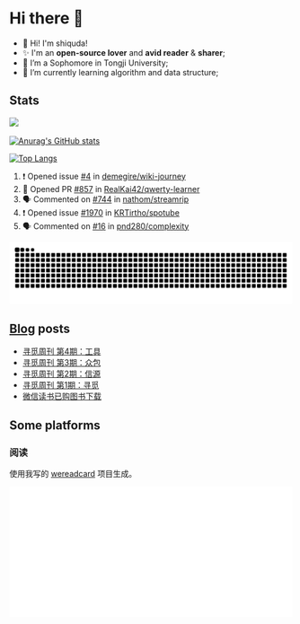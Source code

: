 # Hi there 👋

- 👋 Hi! I'm shiquda!
- ✨ I'm an **open-source lover** and **avid reader** & **sharer**;
- 📖 I’m a Sophomore in Tongji University;
- 🌱 I’m currently learning algorithm and data structure;

## Stats

![](https://komarev.com/ghpvc/?username=shiquda)

[![Anurag's GitHub stats](https://github-readme-stats.vercel.app/api?username=shiquda&theme=vue-dark&show_icons=true)](https://github.com/anuraghazra/github-readme-stats)

[![Top Langs](https://github-readme-stats.vercel.app/api/top-langs/?username=shiquda&theme=vue-dark&show_icons=true&hide=SCSS,Jupyter%20Notebook)](https://github.com/anuraghazra/github-readme-stats)

<!--START_SECTION:activity-->
1. ❗ Opened issue [#4](https://github.com/demegire/wiki-journey/issues/4) in [demegire/wiki-journey](https://github.com/demegire/wiki-journey)
2. 💪 Opened PR [#857](https://github.com/RealKai42/qwerty-learner/pull/857) in [RealKai42/qwerty-learner](https://github.com/RealKai42/qwerty-learner)
3. 🗣 Commented on [#744](https://github.com/nathom/streamrip/issues/744#issuecomment-2395800184) in [nathom/streamrip](https://github.com/nathom/streamrip)
4. ❗ Opened issue [#1970](https://github.com/KRTirtho/spotube/issues/1970) in [KRTirtho/spotube](https://github.com/KRTirtho/spotube)
5. 🗣 Commented on [#16](https://github.com/pnd280/complexity/issues/16#issuecomment-2395030710) in [pnd280/complexity](https://github.com/pnd280/complexity)
<!--END_SECTION:activity-->

<picture>
  <source media="(prefers-color-scheme: dark)" srcset="https://raw.githubusercontent.com/shiquda/shiquda/output/github-contribution-grid-snake-dark.svg">
  <source media="(prefers-color-scheme: light)" srcset="https://raw.githubusercontent.com/shiquda/shiquda/output/github-contribution-grid-snake.svg">
  <img alt="github contribution grid snake animation" src="https://raw.githubusercontent.com/shiquda/shiquda/output/github-contribution-grid-snake.svg">
</picture>

## [Blog](https://shiquda.link/) posts
<!-- BLOG-POST-LIST:START -->
- [寻觅周刊 第4期：工具](https://shiquda.link/seeking-weekly-4/)
- [寻觅周刊 第3期：众包](https://shiquda.link/seeking-weekly-3/)
- [寻觅周刊 第2期：信源](https://shiquda.link/seeking-weekly-2/)
- [寻觅周刊 第1期：寻觅](https://shiquda.link/seeking-weekly-1/)
- [微信读书已购图书下载](https://shiquda.link/download-weread-books/)
<!-- BLOG-POST-LIST:END -->

## Some platforms

### 阅读

使用我写的 [wereadcard](https://github.com/shiquda/wereadcard) 项目生成。

![Weread Card](https://github.com/shiquda/wereadcard/raw/main/output/recent_read.svg)

<!--
**shiquda/shiquda** is a ✨ _special_ ✨ repository because its `README.md` (this file) appears on your GitHub profile.

Here are some ideas to get you started:

- 🔭 I’m currently working on ...
- 🌱 I’m currently learning ...
- 👯 I’m looking to collaborate on ...
- 🤔 I’m looking for help with ...
- 💬 Ask me about ...
- 📫 How to reach me: ...
- 😄 Pronouns: ...
- ⚡ Fun fact: ...
-->
